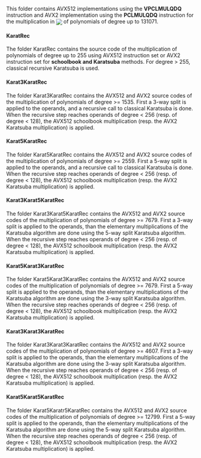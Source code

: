 This folder contains AVX512 implementations using the **VPCLMULQDQ** instruction and AVX2 implementation using the **PCLMULQDQ** instruction for the 
multiplication in <img src="https://render.githubusercontent.com/render/math?math=\mathbb F_{2}[X]/(X^n-1)" valign="middle"> of polynomials of degree up to 131071.

#### KaratRec
The folder KaratRec contains the source code of the multiplication of polynomials of degree up to 255 using AVX512 instruction set or AVX2 instruction set for **schoolbook and Karatsuba** methods.  For degree > 255, classical recursive Karatsuba is used.

#### Karat3KaratRec
The folder Karat3KaratRec contains the AVX512 and AVX2 source codes of the multiplication of polynomials of degree >= 1535.   First a 3-way split is applied to the operands, and a recursive call to classical Karatsuba is done. 
When the recursive step reaches operands of degree < 256 (resp. of degree < 128), the AVX512 schoolbook multiplication (resp. the AVX2 Karatsuba multiplication) is applied. 

#### Karat5KaratRec
The folder Karat5KaratRec contains the AVX512 and AVX2 source codes of the multiplication of polynomials of degree >= 2559.   First a 5-way split is applied to the operands, and a recursive call to classical Karatsuba is done. 
When the recursive step reaches operands of degree < 256 (resp. of degree < 128), the AVX512 schoolbook multiplication (resp. the AVX2 Karatsuba multiplication) is applied. 

#### Karat3Karat5KaratRec
The folder Karat3Karat5KaratRec contains the AVX512 and AVX2 source codes of the multiplication of polynomials of degree >= 7679.   First a 3-way split is applied to the operands, than the elementary multiplications of the Karatsuba algorithm are done using the 5-way split Karatsuba algorithm. 
When the recursive step reaches operands of degree < 256 (resp. of degree < 128), the AVX512 schoolbook multiplication (resp. the AVX2 Karatsuba multiplication) is applied. 

#### Karat5Karat3KaratRec
The folder Karat5Karat3KaratRec contains the AVX512 and AVX2 source codes of the multiplication of polynomials of degree >= 7679.   First a 5-way split is applied to the operands, than the elementary multiplications of the Karatsuba algorithm are done using the 3-way split Karatsuba algorithm. 
When the recursive step reaches operands of degree < 256 (resp. of degree < 128), the AVX512 schoolbook multiplication (resp. the AVX2 Karatsuba multiplication) is applied. 

#### Karat3Karat3KaratRec
The folder Karat3Karat3KaratRec contains the AVX512 and AVX2 source codes of the multiplication of polynomials of degree >= 4607.   First a 3-way split is applied to the operands, than the elementary multiplications of the Karatsuba algorithm are done using the 3-way split Karatsuba algorithm. 
When the recursive step reaches operands of degree < 256 (resp. of degree < 128), the AVX512 schoolbook multiplication (resp. the AVX2 Karatsuba multiplication) is applied. 

#### Karat5Karat5KaratRec
The folder Karat5Karatr5KaratRec contains the AVX512 and AVX2 source codes of the multiplication of polynomials of degree >= 12799.   First a 5-way split is applied to the operands, than the elementary multiplications of the Karatsuba algorithm are done using the 5-way split Karatsuba algorithm. 
When the recursive step reaches operands of degree < 256 (resp. of degree < 128), the AVX512 schoolbook multiplication (resp. the AVX2 Karatsuba multiplication) is applied. 


